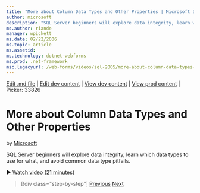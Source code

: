 ```yaml
---
title: "More about Column Data Types and Other Properties | Microsoft Docs"
author: microsoft
description: "SQL Server beginners will explore data integrity, learn which data types to use for what, and avoid common data type pitfalls."
ms.author: riande
manager: wpickett
ms.date: 02/22/2006
ms.topic: article
ms.assetid: 
ms.technology: dotnet-webforms
ms.prod: .net-framework
msc.legacyurl: /web-forms/videos/sql-2005/more-about-column-data-types-and-other-properties
---
```

[Edit .md file](C:\Projects\msc\dev\Msc.Www\Web.ASP\App_Data\github\web-forms\videos\sql-2005\more-about-column-data-types-and-other-properties.md) | [Edit dev content](http://www.aspdev.net/umbraco#/content/content/edit/26879) | [View dev content](http://docs.aspdev.net/tutorials/web-forms/videos/sql-2005/more-about-column-data-types-and-other-properties.html) | [View prod content](http://www.asp.net/web-forms/videos/sql-2005/more-about-column-data-types-and-other-properties) | Picker: 33826

More about Column Data Types and Other Properties
====================
by [Microsoft](https://github.com/microsoft)

SQL Server beginners will explore data integrity, learn which data types to use for what, and avoid common data type pitfalls.

[&#9654; Watch video (21 minutes)](https://channel9.msdn.com/Blogs/ASP-NET-Site-Videos/more-about-column-data-types-and-other-properties)

>[!div class="step-by-step"] [Previous](understanding-database-tables-and-records.md) [Next](designing-relational-database-tables.md)